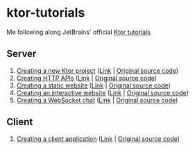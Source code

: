 # ktor-tutorials

Me following along JetBrains' official [Ktor tutorials](https://ktor.io/docs/welcome.html)

## Server

1. [Creating a new Ktor project](tutorial-server-get-started) ([Link](https://ktor.io/docs/intellij-idea.html) | [Original source code](https://github.com/ktorio/ktor-documentation/tree/2.2.3/codeSnippets/snippets/tutorial-server-get-started))
2. [Creating HTTP APIs](tutorial-server-http-api) ([Link](https://ktor.io/docs/creating-http-apis.html) | [Original source code](https://github.com/ktorio/ktor-documentation/tree/2.2.3/codeSnippets/snippets/tutorial-http-api))
3. [Creating a static website](tutorial-server-website-static) ([Link](https://ktor.io/docs/creating-static-website.html) | [Original source code](https://github.com/ktorio/ktor-documentation/tree/2.2.3/codeSnippets/snippets/tutorial-website-static))
4. [Creating an interactive website](tutorial-server-website-interactive) ([Link](https://ktor.io/docs/creating-interactive-website.html) | [Original source code](https://github.com/ktorio/ktor-documentation/tree/2.2.3/codeSnippets/snippets/tutorial-website-interactive))
5. [Creating a WebSocket chat](tutorial-server-websockets) ([Link](https://ktor.io/docs/creating-web-socket-chat.html) | [Original source code](https://github.com/ktorio/ktor-documentation/tree/2.2.3/codeSnippets/snippets/tutorial-websockets-server))

## Client

1. [Creating a client application](tutorial-client-get-started) ([Link](https://ktor.io/docs/getting-started-ktor-client.html) | [Original source code](https://github.com/ktorio/ktor-documentation/tree/2.2.3/codeSnippets/snippets/tutorial-client-get-started))
